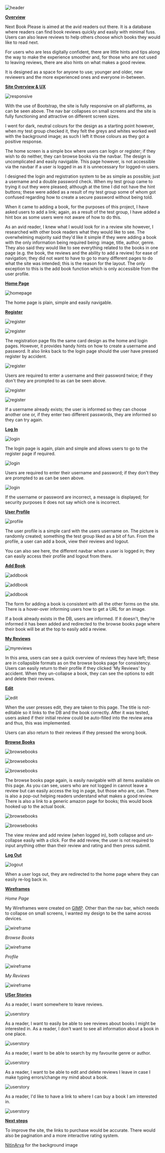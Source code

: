 ![header](static/images/readme/header.png)

<u><b>Overview</b></u>

Next Book Please is aimed at the avid readers out there. It is a database where readers can find book reviews quickly and easily with minimal fuss. Users can also leave reviews to help others choose which books they would like to read next.

For users who are less digitally confident, there are little hints and tips along the way to make the experience smoother and, for those who are not used to leaving reviews, there are also hints on what makes a good review.

It is designed as a space for anyone to use; younger and older, new reviewers and the more experienced ones and everyone in-between.

<u><b>Site Overview & UX</b></u>

![responsive](static/images/readme/responsive.png)

With the use of Bootstrap, the site is fully responsive on all platforms, as can be seen above. The nav bar collapses on small screens and the site is fully functioning and attractive on different screen sizes.

I went for dark, neutral colours for the design as a starting point however, when my test group checked it, they felt the greys and whites worked well with the background image; as such I left it those colours as they got a positive response.

The home screen is a simple box where users can login or register; if they wish to do neither, they can browse books via the navbar. The design is uncomplicated and easily navigable. This page however, is not accessible via the navbar if a user is logged in as it is unnecessary for logged-in users.

I designed the login and registration system to be as simple as possible; just a username and a double password check. When my test group came to trying it out they were pleased; although at the time I did not have the hint buttons; these were added as a result of my test group some of whom got confused regarding how to create a secure password without being told. 

When it came to adding a book, for the purposes of this project, I have asked users to add a link; again, as a result of the test group, I have added a hint box as some users were not aware of how to do this.

As an avid reader, I knew what I would look for in a review site however, I researched with other book readers what they would like to see. The overwhelming majority said they'd like it simple if they were adding a book with the only information being required being: image, title, author, genre. They also said they would like to see everything related to the books in one page (e.g. the book, the reviews and the ability to add a review) for ease of navigation; they did not want to have to go to many different pages to do what the site was intended; this is the reason for the layout. The only exception to this is the add book function which is only accessible from the user profile.

<u><b>Home Page</b></u>

![homepage](static/images/readme/homepage.png)

The home page is plain, simple and easily navigable.

<u><b>Register</b></u>

![register](static/images/readme/register.png)

![register](static/images/readme/register1.png)

The registration page fits the same card design as the home and login pages. However, it provides handy hints on how to create a username and password. It also links back to the login page should the user have pressed register by accident.

![register](static/images/readme/errorregister.png)

Users are required to enter a username and their password twice; if they don't they are prompted to as can be seen above.

![register](static/images/readme/usernameexists.png)

![register](static/images/readme/passwords.png)

If a username already exists; the user is informed so they can choose another one or, if they enter two different passwords, they are informed so they can try again.

<u><b>Log In</b></u>

![login](static/images/readme/login.png)

The login page is again, plain and simple and allows users to go to the register page if required.

![login](static/images/readme/errorlogin.png)

Users are required to enter their username and password; if they don't they are prompted to as can be seen above.

![login](static/images/readme/incorrectlogin.png)

If the username or password are incorrect, a message is displayed; for security purposes it does not say which one is incorrect.

<b><u>User Profile</u></b>

![profile](static/images/readme/userprofile.png)

The user profile is a simple card with the users username on. The picture is randomly created; something the test group liked as a bit of fun. From the profile, a user can add a book, view their reviews and logout.

You can also see here, the different navbar when a user is logged in; they can easily access their profile and logout from there.

<b><u>Add Book</u></b>

![addbook](static/images/readme/addbook.png)

![addbook](static/images/readme/bookexists.png)

![addbook](static/images/readme/newbook.png)

The form for adding a book is consistent with all the other forms on the site. There is a hover-over informing users how to get a URL for an image.

If a book already exists in the DB, users are informed. If it doesn't, they're informed it has been added and redirected to the browse books page where their book will be at the top to easily add a review.

<b><u>My Reviews</u></b>

![myreviews](static/images/readme/myreviews.png)

In this area, users can see a quick overview of reviews they have left; these are in collapsible formats as on the browse books page for consistency. Users can easily return to their profile if they clicked 'My Reviews' by accident. When they un-collapse a book, they can see the options to edit and delete their reviews.

<b><u>Edit</u></b>

![edit](static/images/readme/edit.png)

When the user presses edit, they are taken to this page. The title is not-editable so it links to the DB and the book correctly. After it was tested, users asked if their initial review could be auto-filled into the review area and thus, this was implemented. 

Users can also return to their reviews if they pressed the wrong book.

<b><u></u></b>

<u><b>Browse Books</b></u>

![browsebooks](static/images/readme/browsebooks.png)

![browsebooks](static/images/readme/browsebooks1.png)

![browsebooks](static/images/readme/goodreview.png)

The browse books page again, is easily navigable with all items available on this page. As you can see, users who are not logged in cannot leave a review but can easily access the log in page, but those who are, can. There is also a pop-out helping readers understand what makes a good review. There is also a link to a generic amazon page for books; this would book hooked up to the actual book.

![browsebooks](static/images/readme/viewreview.png)

![browsebooks](static/images/readme/addreview.png)

The view review and add review (when logged in), both collapse and un-collapse easily with a click. For the add review, the user is not required to input anything other than their review and rating and then press submit.

<b><u>Log Out</u></b>

![logout](static/images/readme/logout.png)

When a user logs out, they are redirected to the home page where they can easily re-log back in.

<b><u>Wireframes</u></b>

<i>Home Page</i>

My Wireframes were created on [GIMP](https://www.gimp.org/). Other than the nav bar, which needs to collapse on small screens, I wanted my design to be the same across devices.

![wireframe](static/images/readme/homepage.jpg)

<i>Browse Books</i>

![wireframe](static/images/readme/browsebooks.jpg)

<i>Profile</i>

![wireframe](static/images/readme/profile.jpg)

<i>My Reviews</i>

![wireframe](static/images/readme/myreviews.jpg)

<b><u>USer Stories</u></b>

As a reader, I want somewhere to leave reviews.

![userstory](static/images/readme/userstory1.png)

As a reader, I want to easily be able to see reviews about books I might be interested in.
As a reader, I don't want to see all information about a book in one place.

![userstory](static/images/readme/userstory2.png)

As a reader, I want to be able to search by my favourite genre or author.

![userstory](static/images/readme/userstory3.png)

As a reader, I want to be able to edit and delete reviews I leave in case I make typing errors/change my mind about a book.

![userstory](static/images/readme/userstory4.png)

As a reader, I'd like to have a link to where I can buy a book I am interested in. 

![userstory](static/images/readme/userstory5.png)

<u><b>Next steps</b></u>

To improve the site, the links to purchase would be accurate. There would also be pagination and a more interactive rating system.

[NitinArya](https://www.pexels.com/photo/photography-of-book-page-1029141/) for the background image